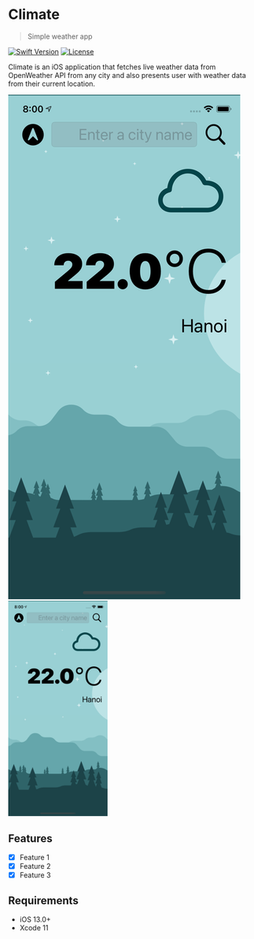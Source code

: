 # Climate
> Simple weather app

[![Swift Version][swift-image]][swift-url]
[![License][license-image]][license-url]

Climate is an iOS application that fetches live weather data from OpenWeather API from any city and also presents user with weather data from their current location.

![](/Documentation/screenshotLightMode.png)
<img src="/Documentation/screenshotLightMode.png" width="40%">

## Features

- [x] Feature 1
- [x] Feature 2
- [x] Feature 3

## Requirements

- iOS 13.0+
- Xcode 11

[swift-image]:https://img.shields.io/badge/swift-5.0-orange.svg
[swift-url]: https://swift.org/
[license-image]: https://img.shields.io/badge/License-MIT-blue.svg
[license-url]: LICENSE
[travis-image]: https://img.shields.io/travis/dbader/node-datadog-metrics/master.svg?style=flat-square
[travis-url]: https://travis-ci.org/dbader/node-datadog-metrics
[codebeat-image]: https://codebeat.co/badges/c19b47ea-2f9d-45df-8458-b2d952fe9dad
[codebeat-url]: https://codebeat.co/projects/github-com-vsouza-awesomeios-com
